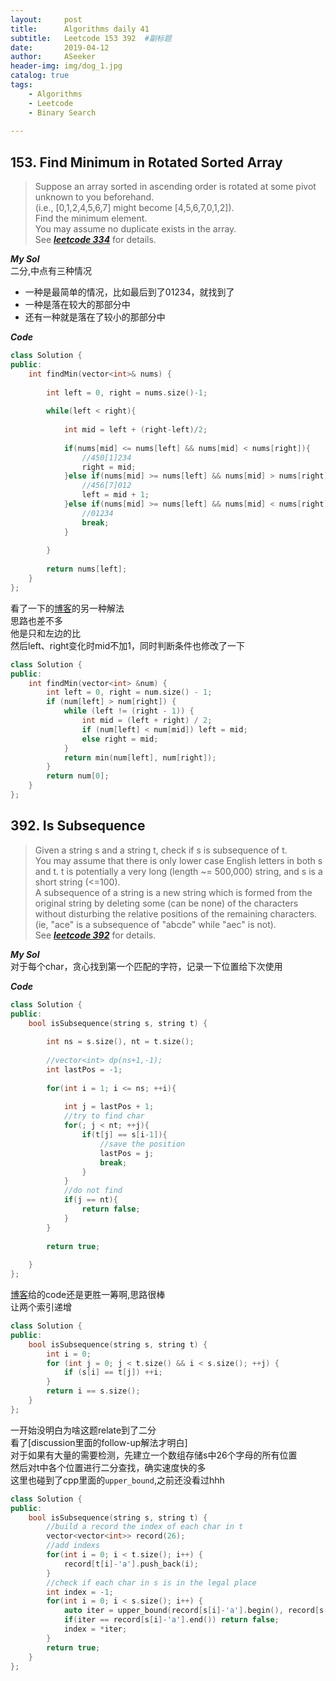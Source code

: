 ```yaml
---
layout:     post
title:      Algorithms daily 41
subtitle:   Leetcode 153 392  #副标题
date:       2019-04-12
author:     ASeeker
header-img: img/dog_1.jpg
catalog: true
tags:
    - Algorithms
    - Leetcode
    - Binary Search
    
---
```



## 153. Find Minimum in Rotated Sorted Array
>Suppose an array sorted in ascending order is rotated at some pivot unknown to you beforehand.  
(i.e.,  [0,1,2,4,5,6,7] might become  [4,5,6,7,0,1,2]).  
Find the minimum element.  
You may assume no duplicate exists in the array.  
See [***leetcode 334***][ref1] for details.   

[ref1]:https://leetcode.com/problems/find-minimum-in-rotated-sorted-array/submissions/


***My Sol***   
二分,中点有三种情况  

* 一种是最简单的情况，比如最后到了01234，就找到了    
* 一种是落在较大的那部分中  
* 还有一种就是落在了较小的那部分中  


***Code***

```cpp
class Solution {
public:
    int findMin(vector<int>& nums) {
        
        int left = 0, right = nums.size()-1;
        
        while(left < right){
            
            int mid = left + (right-left)/2;
            
            if(nums[mid] <= nums[left] && nums[mid] < nums[right]){
                //450[1]234
                right = mid;
            }else if(nums[mid] >= nums[left] && nums[mid] > nums[right]){
                //456[7]012
                left = mid + 1;
            }else if(nums[mid] >= nums[left] && nums[mid] < nums[right]){
                //01234
                break;
            }
            
        }
        
        return nums[left];
    }
};
```

看了一下的[博客][ref2]的另一种解法  
思路也差不多  
他是只和左边的比  
然后left、right变化时mid不加1，同时判断条件也修改了一下  

[ref2]:http://www.cnblogs.com/grandyang/p/4032934.html


```cpp
class Solution {
public:
    int findMin(vector<int> &num) {
        int left = 0, right = num.size() - 1;
        if (num[left] > num[right]) {
            while (left != (right - 1)) {
                int mid = (left + right) / 2;
                if (num[left] < num[mid]) left = mid;
                else right = mid;
            }
            return min(num[left], num[right]);
        }
        return num[0];
    }
};
```

## 392. Is Subsequence
>Given a string s and a string t, check if s is subsequence of t.  
You may assume that there is only lower case English letters in both s and t. t is potentially a very long (length ~= 500,000) string, and s is a short string (<=100).  
A subsequence of a string is a new string which is formed from the original string by deleting some (can be none) of the characters without disturbing the relative positions of the remaining characters. (ie, "ace" is a subsequence of "abcde" while "aec" is not).  
See [***leetcode 392***][ref3] for details.   

[ref3]:https://leetcode.com/problems/is-subsequence/


***My Sol***   
对于每个char，贪心找到第一个匹配的字符，记录一下位置给下次使用  


***Code***


```cpp
class Solution {
public:
    bool isSubsequence(string s, string t) {
        
        int ns = s.size(), nt = t.size();
        
        //vector<int> dp(ns+1,-1);
        int lastPos = -1;
        
        for(int i = 1; i <= ns; ++i){
            
            int j = lastPos + 1;
            //try to find char
            for(; j < nt; ++j){
                if(t[j] == s[i-1]){
                    //save the position
                    lastPos = j;
                    break;
                }
            }
            //do not find
            if(j == nt){
                return false;
            } 
        }
        
        return true;
        
    }
};
```

[博客][ref4]给的code还是更胜一筹啊,思路很棒  
让两个索引递增

[ref4]:http://www.cnblogs.com/grandyang/p/5842033.html

```cpp
class Solution {
public:
    bool isSubsequence(string s, string t) {
        int i = 0;
        for (int j = 0; j < t.size() && i < s.size(); ++j) {
            if (s[i] == t[j]) ++i;
        }
        return i == s.size();
    }
};
```

一开始没明白为啥这题relate到了二分  
看了[discussion里面的follow-up解法才明白]  
对于如果有大量的需要检测，先建立一个数组存储s中26个字母的所有位置   
然后对t中各个位置进行二分查找，确实速度快的多  
这里也碰到了cpp里面的`upper_bound`,之前还没看过hhh

```cpp
class Solution {
public:
    bool isSubsequence(string s, string t) {
        //build a record the index of each char in t
        vector<vector<int>> record(26);
        //add indexs
        for(int i = 0; i < t.size(); i++) {
            record[t[i]-'a'].push_back(i);
        }
        //check if each char in s is in the legal place
        int index = -1;
        for(int i = 0; i < s.size(); i++) {
            auto iter = upper_bound(record[s[i]-'a'].begin(), record[s[i]-'a'].end(), index);
            if(iter == record[s[i]-'a'].end()) return false;
            index = *iter;
        }
        return true;
    }
};
```
